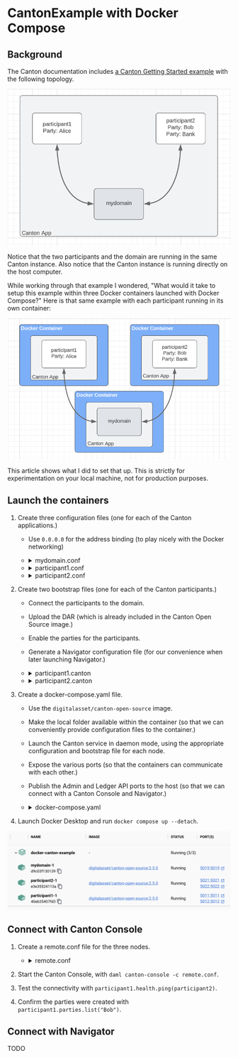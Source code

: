 # CantonExample with Docker Compose

## Background

The Canton documentation includes [a Canton Getting Started example]() with the following topology.

![](topology1.png)

Notice that the two participants and the domain are running in the same Canton instance. Also notice that the Canton instance is running directly on the host computer.

While working through that example I wondered, "What would it take to setup this example within three Docker containers launched with Docker Compose?" Here is that same example with each participant running in its own container:

![](topology2.png)

This article shows what I did to set that up. This is strictly for experimentation on your local machine, not for production purposes.

## Launch the containers

1. Create three configuration files (one for each of the Canton applications.)

   * Use `0.0.0.0` for the address binding (to play nicely with the Docker networking)

   * <details> <summary>mydomain.conf</summary>  

      ```
      canton {
        domains {
          mydomain {
            storage.type = memory
            public-api.port = 5018
            public-api.address = 0.0.0.0
            admin-api.port = 5019
            admin-api.address = 0.0.0.0
          }
        }
      }
      ```
      </details>

   * <details> <summary>participant1.conf</summary>  

      ```
      canton {
        participants {
          participant1 {
            storage.type = memory
            admin-api.port = 5012
            admin-api.address = 0.0.0.0
            ledger-api.port = 5011
            ledger-api.address = 0.0.0.0
          }
        }
      }
      ```
      </details>

   * <details> <summary>participant2.conf</summary>  

      ```
      canton {
        participants {
          participant2 {
            storage.type = memory
            admin-api.port = 5022
            admin-api.address = 0.0.0.0
            ledger-api.port = 5021
            ledger-api.address = 0.0.0.0
          }
        }
      }
      ```
      </details>

1. Create two bootstrap files (one for each of the Canton participants.)
   * Connect the participants to the domain.
   * Upload the DAR (which is already included in the Canton Open Source image.)
   * Enable the parties for the participants.
   * Generate a Navigator configuration file (for our convenience when later launching Navigator.)

   * <details><summary>participant1.canton</summary>
     
     ```
      nodes.local.start()
      participant1.domains.connect("mydomain", "http://mydomain:5018")
      participant1.dars.upload("dars/CantonExamples.dar")
      participant1.parties.enable("Alice", waitForDomain=DomainChoice.All)
      utils.generate_navigator_conf(participant1, Some("./host/ui-backend-participant1.conf"))
     ```
    </details>

   * <details><summary>participant2.canton</summary>
     
     ```
      nodes.local.start()
      participant2.domains.connect("mydomain", "http://mydomain:5018")
      participant2.dars.upload("dars/CantonExamples.dar")
      participant2.parties.enable("Bob", waitForDomain=DomainChoice.All)
      participant2.parties.enable("Bank", waitForDomain=DomainChoice.All)
      utils.generate_navigator_conf(participant2, Some("./host/ui-backend-participant2.conf"))
     ```
    </details>

1. Create a docker-compose.yaml file.
   * Use the `digitalasset/canton-open-source` image.
   * Make the local folder available within the container (so that we can conveniently provide configuration files to the container.)
   * Launch the Canton service in daemon mode, using the appropriate configuration and bootstrap file for each node.
   * Expose the various ports (so that the containers can communicate with each other.)
   * Publish the Admin and Ledger API ports to the host (so that we can connect with a Canton Console and Navigator.)

   * <details><summary>docker-compose.yaml</summary>

      ```
      services: 

        mydomain:
          image: digitalasset/canton-open-source:2.5.0
          volumes:
            - ./:/canton/host/:rw
          entrypoint: bin/canton
          command: daemon --config "host/mydomain.conf" --log-profile container
          expose:
            - 5018
            - 5019
          ports:
            - 5018:5018
            - 5019:5019

        participant1:
          image: digitalasset/canton-open-source:2.5.0
          volumes:
            - ./:/canton/host/:rw
          entrypoint: bin/canton
          command: daemon --config "host/participant1.conf" --bootstrap "host/participant1.canton" --log-profile container
          expose:
            - 5011
            - 5012
          ports:
            - 5011:5011
            - 5012:5012

        participant2:
          image: digitalasset/canton-open-source:2.5.0
          volumes:
            - ./:/canton/host/:rw
          entrypoint: bin/canton
          command: daemon --config "host/participant2.conf" --bootstrap "host/participant2.canton" --log-profile container
          expose:
            - 5021
            - 5022
          ports:
            - 5021:5021
            - 5022:5022
      ```

      </details>

1. Launch Docker Desktop and run `docker compose up --detach`.

![](containers.png)

## Connect with Canton Console

1. Create a remote.conf file for the three nodes.

   * <details><summary>remote.conf</summary>

      ```
        canton {
          remote-domains {
            mydomain {
              admin-api {
                address = "localhost"
                port = "5019"
              }
              public-api {
                address = "localhost"
                port = "5018"
              }
            }
          }
          remote-participants {
            participant1 {
              admin-api {
                address = "localhost"
                port = "5012"
              }
              ledger-api {
                address = "localhost"
                port = "5011"
              }
            }
            participant2 {
              admin-api {
                address = "localhost"
                port = "5022"
              }
              ledger-api {
                address = "localhost"
                port = "5021"
              }
            }
          }
        }
      ```
      </details>

1. Start the Canton Console, with `daml canton-console -c remote.conf`.
1. Test the connectivity with `participant1.health.ping(participant2)`.
1. Confirm the parties were created with `participant1.parties.list("Bob")`.

## Connect with Navigator

TODO
